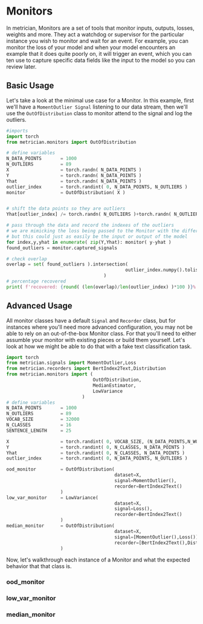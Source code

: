 # Monitors
In metrician, Monitors are a set of tools that monitor inputs, outputs, losses, weights and more. They act a watchdog or supervisor for the particular instance you wish to monitor and wait for an event. For example, you can monitor the loss of your model and when your model encounters an example that it does quite poorly on, it will trigger an event, which you can ten use to capture specific data fields like the input to the model so you can review later.

## Basic Usage
Let's take a look at the minimal use case for a Monitor. In this example, first we'll have a `MomentOutlier Signal` listening to our data stream, then we'll use the `OutOfDistribution` class to monitor attend to the signal and log the outliers.
```python
#imports
import torch
from metrician.monitors import OutOfDistribution

# define variables
N_DATA_POINTS 		= 1000
N_OUTLIERS			= 89
X 					= torch.randn( N_DATA_POINTS )
Y					= torch.randn( N_DATA_POINTS )
Yhat     			= torch.randn( N_DATA_POINTS )
outlier_index 		= torch.randint( 0, N_DATA_POINTS, N_OUTLIERS )
monitor 			= OutOfDistribution( X ) 


# shift the data points so they are outliers
Yhat[outlier_index]	/= torch.randn( N_OUTLIERS )+torch.randn( N_OUTLIERS ) 

# pass through the data and record the indexes of the outliers
# we are mimicking the loss being passed to the Monitor with the difference between y and yhat, 
# but this could just as easily be the input or output of the model
for index,y,yhat in enumerate( zip(Y,Yhat): monitor( y-yhat )
found_outliers = monitor.captured_signals

# check overlap
overlap = set( found_outliers ).intersection(
											outlier_index.numpy().tolist() 
									)
# percentage recovered
print( f'recovered: {round( (len(overlap)/len(outlier_index) )*100 )}%' )
``` 

## Advanced Usage
All monitor classes have a default `Signal` and `Recorder` class, but for instances where you'll need more advanced configuration, you may not be able to rely on an out-of-the-box Monitor class. For that you'll need to either assumble your monitor with existing pieces or build them yourself. Let's look at how we might be able to do that with a fake text classification task. 
```python
import torch
from metrician.signals import MomentOutlier,Loss
from metrician.recorders import BertIndex2Text,Distribution
from metrician.monitors import (
								OutOfDistribution,
								MedianEstimator,
								LowVariance
							)
# define variables
N_DATA_POINTS 		= 1000
N_OUTLIERS			= 89
VOCAB_SIZE			= 32000
N_CLASSES			= 16
SENTENCE_LENGTH		= 25

X 					= torch.randint( 0, VOCAB_SIZE, (N_DATA_POINTS,N_WORDS) )
Y					= torch.randint( 0, N_CLASSES, N_DATA_POINTS )
Yhat     			= torch.randint( 0, N_CLASSES, N_DATA_POINTS )
outlier_index 		= torch.randint( 0, N_DATA_POINTS, N_OUTLIERS )

ood_monitor			= OutOfDistribution( 
										dataset=X,
										signal=MomentOutlier(),
										recorder=BertIndex2Text()
					) 
low_var_monitor		= LowVariance( 
										dataset=X,
										signal=Loss(),
										recorder=BertIndex2Text()
					) 
median_monitor		= OutOfDistribution( 
										dataset=X,
										signal=[MomentOutlier(),Loss()],
										recorder=[BertIndex2Text(),Distribution(bins=VOCAB_SIZE)]
					) 

```
Now, let's walkthrough each instance of a Monitor and what the expected behavior that that class is.
### ood_monitor
### low_var_monitor
### median_monitor